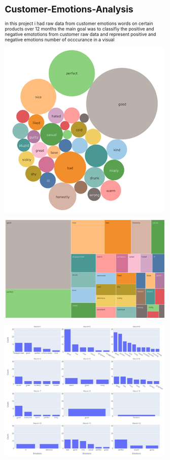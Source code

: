 # Customer-Emotions-Analysis
in this project i had raw data from customer emotions words on certain products over 12 months
the main goal was to classifiy the positive and negative emototions from customer raw data and represent positive and negative emotions number of occcurance in a visual


![alt text](https://github.com/Mazen72/Customer-Emotions-Analysis/blob/main/imgs/bubble_chart.png?raw=true)



![alt text](https://github.com/Mazen72/Customer-Emotions-Analysis/blob/main/imgs/square-chart.png?raw=true)



![alt text](https://github.com/Mazen72/Customer-Emotions-Analysis/blob/main/imgs/baar.JPG?raw=true)
 
 
 
